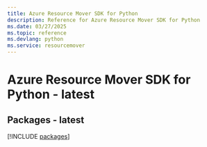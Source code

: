 ```yaml
---
title: Azure Resource Mover SDK for Python
description: Reference for Azure Resource Mover SDK for Python
ms.date: 03/27/2025
ms.topic: reference
ms.devlang: python
ms.service: resourcemover
---
```

# Azure Resource Mover SDK for Python - latest
## Packages - latest
[!INCLUDE [packages](resource-mover-index.md)]